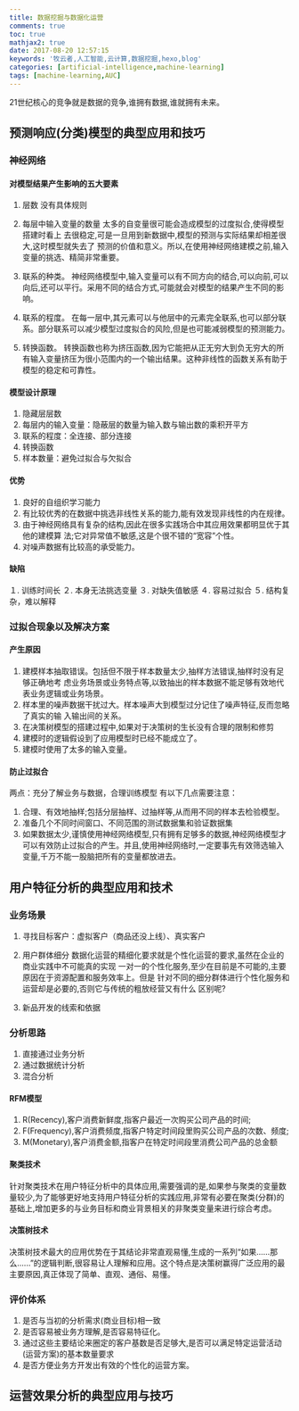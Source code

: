 ```yaml
---
title: 数据挖掘与数据化运营
comments: true
toc: true
mathjax2: true
date: 2017-08-20 12:57:15
keywords: '牧云者,人工智能,云计算,数据挖掘,hexo,blog'
categories: [artificial-intelligence,machine-learning]
tags: [machine-learning,AUC]
---
```

21世纪核心的竞争就是数据的竞争,谁拥有数据,谁就拥有未来。
 <!--more-->
## 预测响应(分类)模型的典型应用和技巧
### 神经网络
#### 对模型结果产生影响的五大要素
1. 层数
没有具体规则

2. 每层中输入变量的数量
太多的自变量很可能会造成模型的过度拟合,使得模型搭建时看上
去很稳定,可是一旦用到新数据中,模型的预测与实际结果却相差很大,这时模型就失去了
预测的价值和意义。所以,在使用神经网络建模之前,输入变量的挑选、精简非常重要。

3. 联系的种类。
神经网络模型中,输入变量可以有不同方向的结合,可以向前,可以向后,还可以平行。采用不同的结合方式,可能就会对模型的结果产生不同的影响。

4. 联系的程度。
在每一层中,其元素可以与他层中的元素完全联系,也可以部分联系。部分联系可以减少模型过度拟合的风险,但是也可能减弱模型的预测能力。

5. 转换函数。
转换函数也称为挤压函数,因为它能把从正无穷大到负无穷大的所有输入变量挤压为很小范围内的一个输出结果。这种非线性的函数关系有助于模型的稳定和可靠性。

#### 模型设计原理
1. 隐藏层层数
2. 每层内的输入变量：隐蔽层的数量为输入数与输出数的乘积开平方
3. 联系的程度：全连接、部分连接
4. 转换函数
5. 样本数量：避免过拟合与欠拟合

#### 优势
1. 良好的自组织学习能力
2. 有比较优秀的在数据中挑选非线性关系的能力,能有效发现非线性的内在规律。
3. 由于神经网络具有复杂的结构,因此在很多实践场合中其应用效果都明显优于其他的建模算
法;它对异常值不敏感,这是个很不错的“宽容”个性。
4. 对噪声数据有比较高的承受能力。

#### 缺陷
１. 训练时间长
２. 本身无法挑选变量
３. 对缺失值敏感
４. 容易过拟合
５. 结构复杂，难以解释

### 过拟合现象以及解决方案
#### 产生原因
1. 建模样本抽取错误。包括但不限于样本数量太少,抽样方法错误,抽样时没有足够正确地考
虑业务场景或业务特点等,以致抽出的样本数据不能足够有效地代表业务逻辑或业务场景。
2. 样本里的噪声数据干扰过大。样本噪声大到模型过分记住了噪声特征,反而忽略了真实的输
入输出间的关系。
3. 在决策树模型的搭建过程中,如果对于决策树的生长没有合理的限制和修剪
4. 建模时的逻辑假设到了应用模型时已经不能成立了。
5. 建模时使用了太多的输入变量。

#### 防止过拟合
两点：充分了解业务与数据，合理训练模型
有以下几点需要注意：
1. 合理、有效地抽样;包括分层抽样、过抽样等,从而用不同的样本去检验模型。
2. 准备几个不同时间窗口、不同范围的测试数据集和验证数据集
3. 如果数据太少,谨慎使用神经网络模型,只有拥有足够多的数据,神经网络模型才可以有效防止过拟合的产生。并且,使用神经网络时,一定要事先有效筛选输入变量,千万不能一股脑把所有的变量都放进去。

## 用户特征分析的典型应用和技术
### 业务场景
1. 寻找目标客户：虚拟客户（商品还没上线）、真实客户
2. 用户群体细分
数据化运营的精细化要求就是个性化运营的要求,虽然在企业的商业实践中不可能真的实现
一对一的个性化服务,至少在目前是不可能的,主要原因在于资源配置和服务效率上。但是
针对不同的细分群体进行个性化服务和运营却是必要的,否则它与传统的粗放经营又有什么
区别呢?

3. 新品开发的线索和依据

### 分析思路
1. 直接通过业务分析
2. 通过数据统计分析
3. 混合分析

#### RFM模型
1. R(Recency),客户消费新鲜度,指客户最近一次购买公司产品的时间;
2. F(Frequency),客户消费频度,指客户特定时间段里购买公司产品的次数、频度;
3. M(Monetary),客户消费金额,指客户在特定时间段里消费公司产品的总金额

#### 聚类技术
针对聚类技术在用户特征分析中的具体应用,需要强调的是,如果参与聚类的变量数量较少,为了能够更好地支持用户特征分析的实践应用,非常有必要在聚类(分群)的基础上,增加更多的与业务目标和商业背景相关的非聚类变量来进行综合考虑。

#### 决策树技术
决策树技术最大的应用优势在于其结论非常直观易懂,生成的一系列“如果......那么......”的逻辑判断,很容易让人理解和应用。这个特点是决策树赢得广泛应用的最主要原因,真正体现了简单、直观、通俗、易懂。

### 评价体系
1. 是否与当初的分析需求(商业目标)相一致
2. 是否容易被业务方理解,是否容易特征化。
3. 通过这些主要结论来圈定的客户基数是否足够大,是否可以满足特定运营活动(运营方案)的基本数量要求
4. 是否方便业务方开发出有效的个性化的运营方案。


## 运营效果分析的典型应用与技巧

